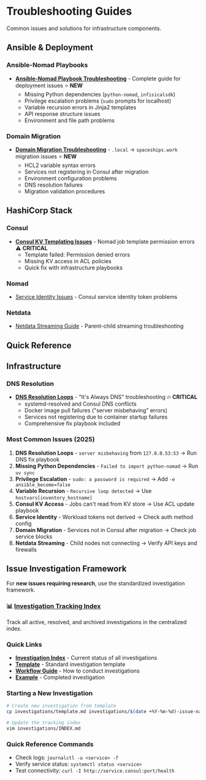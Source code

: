 # Troubleshooting Guides

Common issues and solutions for infrastructure components.

## Ansible & Deployment

### Ansible-Nomad Playbooks

- **[Ansible-Nomad Playbook Troubleshooting](ansible-nomad-playbooks.md)** - Complete guide for deployment issues ⭐ **NEW**
  - Missing Python dependencies (`python-nomad`, `infisicalsdk`)
  - Privilege escalation problems (`sudo` prompts for localhost)
  - Variable recursion errors in Jinja2 templates
  - API response structure issues
  - Environment and file path problems

### Domain Migration

- **[Domain Migration Troubleshooting](domain-migration.md)** - `.local` → `spaceships.work` migration issues ⭐ **NEW**
  - HCL2 variable syntax errors
  - Services not registering in Consul after migration
  - Environment configuration problems
  - DNS resolution failures
  - Migration validation procedures

## HashiCorp Stack

### Consul

- **[Consul KV Templating Issues](consul-kv-templating-issues.md)** - Nomad job template permission errors ⚠️ **CRITICAL**
  - Template failed: Permission denied errors
  - Missing KV access in ACL policies
  - Quick fix with infrastructure playbooks

### Nomad

- [Service Identity Issues](service-identity-issues.md) - Consul service identity token problems

### Netdata

- [Netdata Streaming Guide](netdata-streaming-guide.md) - Parent-child streaming troubleshooting

## Quick Reference

## Infrastructure

### DNS Resolution

- **[DNS Resolution Loops](dns-resolution-loops.md)** - "It's Always DNS" troubleshooting 🔥 **CRITICAL**
  - systemd-resolved and Consul DNS conflicts
  - Docker image pull failures ("server misbehaving" errors)
  - Services not registering due to container startup failures
  - Comprehensive fix playbook included

### Most Common Issues (2025)

1. **DNS Resolution Loops** - `server misbehaving` from `127.0.0.53:53` → Run DNS fix playbook
2. **Missing Python Dependencies** - `Failed to import python-nomad` → Run `uv sync`
3. **Privilege Escalation** - `sudo: a password is required` → Add `-e ansible_become=false`
4. **Variable Recursion** - `Recursive loop detected` → Use `hostvars[inventory_hostname]`
5. **Consul KV Access** - Jobs can't read from KV store → Use ACL update playbook
6. **Service Identity** - Workload tokens not derived → Check auth method config
7. **Domain Migration** - Services not in Consul after migration → Check job service blocks
8. **Netdata Streaming** - Child nodes not connecting → Verify API keys and firewalls

## Issue Investigation Framework

For **new issues requiring research**, use the standardized investigation framework.

### 📊 [Investigation Tracking Index](investigations/INDEX.md)

Track all active, resolved, and archived investigations in the centralized index.

### Quick Links

- **[Investigation Index](investigations/INDEX.md)** - Current status of all investigations
- **[Template](investigations/template.md)** - Standard investigation template
- **[Workflow Guide](investigations/workflow.md)** - How to conduct investigations
- **[Example](investigations/2025-09-09-postgresql-service-registration.md)** - Completed investigation

### Starting a New Investigation

```bash
# Create new investigation from template
cp investigations/template.md investigations/$(date +%Y-%m-%d)-issue-name.md

# Update the tracking index
vim investigations/INDEX.md
```

### Quick Reference Commands

- Check logs: `journalctl -u <service> -f`
- Verify service status: `systemctl status <service>`
- Test connectivity: `curl -I http://service.consul:port/health`
